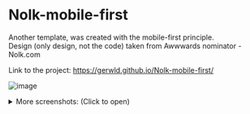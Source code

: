 # Nolk-mobile-first
Another template, was created with the mobile-first principle. <br>
Design (only design, not the code) taken from Awwwards nominator - Nolk.com

Link to the project: https://gerwld.github.io/Nolk-mobile-first/

![image](https://user-images.githubusercontent.com/47056812/152033563-cccf08c5-3e77-449d-b2a3-2b0b34a769b6.png)

<details>
  <summary>More screenshots: (Click to open)</summary>
  
  <img width="320px" src="https://user-images.githubusercontent.com/47056812/152033636-80adbf13-73a8-4096-afae-468c39fba350.png"><br>
  <img width="320px" src="https://user-images.githubusercontent.com/47056812/152033701-d589c43e-9ca6-43dc-b962-27f22a1224d4.png"><br>
  <img width="320px" src="https://user-images.githubusercontent.com/47056812/152033790-9a6dc60c-a6b2-428a-acf2-049fe447b080.png">
  
 </details>
